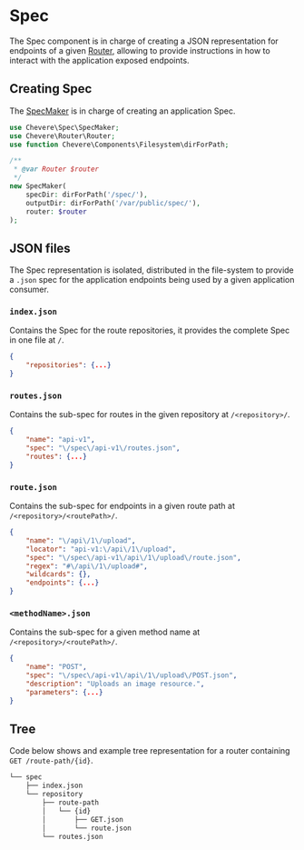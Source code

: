 # Spec

The Spec component is in charge of creating a JSON representation for endpoints of a given [Router](./Router.md), allowing to provide instructions in how to interact with the application exposed endpoints.

## Creating Spec

The [SpecMaker](../reference/Chevere/Components/Spec/SpecMaker.md) is in charge of creating an application Spec.

```php
use Chevere\Spec\SpecMaker;
use Chevere\Router\Router;
use function Chevere\Components\Filesystem\dirForPath;

/**
 * @var Router $router
 */
new SpecMaker(
    specDir: dirForPath('/spec/'),
    outputDir: dirForPath('/var/public/spec/'),
    router: $router
);
```

## JSON files

The Spec representation is isolated, distributed in the file-system to provide a `.json` spec for the application endpoints being used by a given application consumer.

### `index.json`

Contains the Spec for the route repositories, it provides the complete Spec in one file at `/`.

```json
{
    "repositories": {...}
}
```

### `routes.json`

Contains the sub-spec for routes in the given repository at `/<repository>/`.

```json
{
    "name": "api-v1",
    "spec": "\/spec\/api-v1\/routes.json",
    "routes": {...}
}
```

### `route.json`

Contains the sub-spec for endpoints in a given route path at `/<repository>/<routePath>/`.

```json
{
    "name": "\/api\/1\/upload",
    "locator": "api-v1:\/api\/1\/upload",
    "spec": "\/spec\/api-v1\/api\/1\/upload\/route.json",
    "regex": "#\/api\/1\/upload#",
    "wildcards": {},
    "endpoints": {...}
}
```

### `<methodName>.json`

Contains the sub-spec for a given method name at `/<repository>/<routePath>/`.

```json
{
    "name": "POST",
    "spec": "\/spec\/api-v1\/api\/1\/upload\/POST.json",
    "description": "Uploads an image resource.",
    "parameters": {...}
}
```

## Tree

Code below shows and example tree representation for a router containing `GET /route-path/{id}`.

```sh
└── spec
    ├── index.json
    └── repository
        ├── route-path
        │   └── {id}
        │       ├── GET.json
        │       └── route.json
        └── routes.json
```
